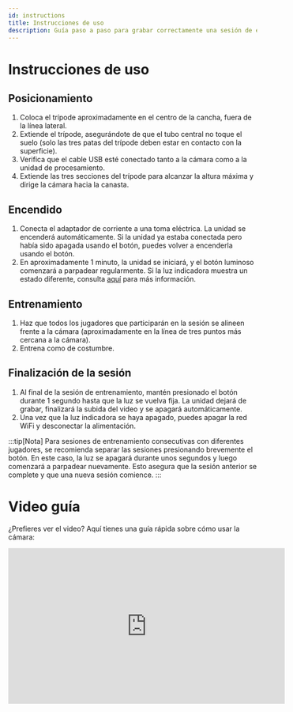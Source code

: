 ```yaml
---
id: instructions
title: Instrucciones de uso
description: Guía paso a paso para grabar correctamente una sesión de entrenamiento.
---
```


# Instrucciones de uso

## Posicionamiento

1. Coloca el trípode aproximadamente en el centro de la cancha, fuera de la línea lateral.
2. Extiende el trípode, asegurándote de que el tubo central no toque el suelo (solo las tres patas del trípode deben estar en contacto con la superficie).
3. Verifica que el cable USB esté conectado tanto a la cámara como a la unidad de procesamiento.
4. Extiende las tres secciones del trípode para alcanzar la altura máxima y dirige la cámara hacia la canasta.

## Encendido

1. Conecta el adaptador de corriente a una toma eléctrica. La unidad se encenderá automáticamente. Si la unidad ya estaba conectada pero había sido apagada usando el botón, puedes volver a encenderla usando el botón.
2. En aproximadamente 1 minuto, la unidad se iniciará, y el botón luminoso comenzará a parpadear regularmente. Si la luz indicadora muestra un estado diferente, consulta [aquí](before-starting#estados) para más información.

## Entrenamiento

1. Haz que todos los jugadores que participarán en la sesión se alineen frente a la cámara (aproximadamente en la línea de tres puntos más cercana a la cámara).
2. Entrena como de costumbre.

## Finalización de la sesión

1. Al final de la sesión de entrenamiento, mantén presionado el botón durante 1 segundo hasta que la luz se vuelva fija. La unidad dejará de grabar, finalizará la subida del video y se apagará automáticamente.
2. Una vez que la luz indicadora se haya apagado, puedes apagar la red WiFi y desconectar la alimentación.

:::tip[Nota]
Para sesiones de entrenamiento consecutivas con diferentes jugadores, se recomienda separar las sesiones presionando brevemente el botón. En este caso, la luz se apagará durante unos segundos y luego comenzará a parpadear nuevamente. Esto asegura que la sesión anterior se complete y que una nueva sesión comience.
:::

# Video guía
¿Prefieres ver el video? Aquí tienes una guía rápida sobre cómo usar la cámara:
<iframe width="560" height="315" src="https://www.youtube.com/embed/09SuO-30Nlo?si=HTF-2DR2wsDSOSIS" title="YouTube video player" frameborder="0" allow="accelerometer; autoplay; clipboard-write; encrypted-media; gyroscope; picture-in-picture; web-share" referrerpolicy="strict-origin-when-cross-origin" allowfullscreen></iframe>